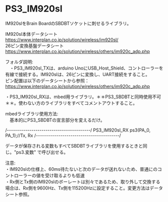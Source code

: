 # PS3_IM920sl
IM920slをBrain BoardのSBDBTソケットに刺せるライブラリ。

IM920sl本体データシート<br>
https://www.interplan.co.jp/solution/wireless/im920sl/
<br>26ピン変換基盤データシート<br>
https://www.interplan.co.jp/solution/wireless/others/im920c_adp.php

フォルダ説明:<br>
　・PS3_IM920sl_TXは、arduino UnoにUSB_Host_Shield、コントローラーを有線で接続する。IM920slは、26ピンに変換し、UART接続をすること。<br>
     ピン配置は以下のデータシートから参照：https://www.interplan.co.jp/solution/wireless/others/im920c_adp.php
 
  ・PS3_IM920sl_RXは、mbed用ライブラリ。＊＊PS3_SBDBTと同時使用不可＊＊。使わない方のライブラリをすべてコメントアウトすること。
  
mbedライブラリ使用方法:<br>
　基本的にPS3_SBDBTの宣言部分を変えるだけ。
 
 /*-----------------------------------------*/
 PS3_IM920sl_RX ps3(PA_0, PA_1);//Tx, Rx
 /*-----------------------------------------*/
 
 データが保存される変数もすべてSBDBTライブラリを使用するときと同じ。"ps3.変数" で呼び出せる。
 
注意:<br>
  ・IM920slの仕様上、60ms待たないと次のデータが送れないため、普通にのコントローラーの値を受け取るよりも低速<br>
  ・Rx側とTx側のIM920slのボーレートは別々であるため、取り外して交換する場合は、Rx側を9600Hz、Tx側を115200Hzに設定すること。変更方法はデータシート参照。
